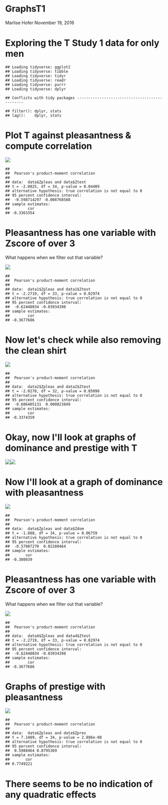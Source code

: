 GraphsT1
================
Marlise Hofer
November 19, 2016

Exploring the T Study 1 data for only men
=========================================

    ## Loading tidyverse: ggplot2
    ## Loading tidyverse: tibble
    ## Loading tidyverse: tidyr
    ## Loading tidyverse: readr
    ## Loading tidyverse: purrr
    ## Loading tidyverse: dplyr

    ## Conflicts with tidy packages ----------------------------------------------

    ## filter(): dplyr, stats
    ## lag():    dplyr, stats

Plot T against pleasantness & compute correlation
=================================================

![](GraphsT1_men_files/figure-markdown_github/unnamed-chunk-2-1.png)

    ## 
    ##  Pearson's product-moment correlation
    ## 
    ## data:  data$Zpleas and data$Ztest
    ## t = -2.0825, df = 34, p-value = 0.04489
    ## alternative hypothesis: true correlation is not equal to 0
    ## 95 percent confidence interval:
    ##  -0.598714297 -0.008768588
    ## sample estimates:
    ##        cor 
    ## -0.3363354

Pleasantness has one variable with Zscore of over 3
===================================================

What happens when we filter out that variable?

![](GraphsT1_men_files/figure-markdown_github/unnamed-chunk-3-1.png)

    ## 
    ##  Pearson's product-moment correlation
    ## 
    ## data:  data1$Zpleas and data1$Ztest
    ## t = -2.2719, df = 33, p-value = 0.02974
    ## alternative hypothesis: true correlation is not equal to 0
    ## 95 percent confidence interval:
    ##  -0.62448034 -0.03934398
    ## sample estimates:
    ##        cor 
    ## -0.3677686

Now let's check while also removing the clean shirt
===================================================

![](GraphsT1_men_files/figure-markdown_github/unnamed-chunk-4-1.png)

    ## 
    ##  Pearson's product-moment correlation
    ## 
    ## data:  data2$Zpleas and data2$Ztest
    ## t = -2.0278, df = 32, p-value = 0.05098
    ## alternative hypothesis: true correlation is not equal to 0
    ## 95 percent confidence interval:
    ##  -0.606405131  0.000823849
    ## sample estimates:
    ##        cor 
    ## -0.3374359

Okay, now I'll look at graphs of dominance and prestige with T
==============================================================

![](GraphsT1_men_files/figure-markdown_github/unnamed-chunk-5-1.png)![](GraphsT1_men_files/figure-markdown_github/unnamed-chunk-5-2.png)

Now I'll look at a graph of dominance with pleasantness
=======================================================

![](GraphsT1_men_files/figure-markdown_github/unnamed-chunk-6-1.png)

    ## 
    ##  Pearson's product-moment correlation
    ## 
    ## data:  data$Zpleas and data$Zdom
    ## t = -1.888, df = 34, p-value = 0.06759
    ## alternative hypothesis: true correlation is not equal to 0
    ## 95 percent confidence interval:
    ##  -0.57807270  0.02280464
    ## sample estimates:
    ##       cor 
    ## -0.308039

Pleasantness has one variable with Zscore of over 3
===================================================

What happens when we filter out that variable?

![](GraphsT1_men_files/figure-markdown_github/unnamed-chunk-7-1.png)

    ## 
    ##  Pearson's product-moment correlation
    ## 
    ## data:  data4$Zpleas and data4$Ztest
    ## t = -2.2719, df = 33, p-value = 0.02974
    ## alternative hypothesis: true correlation is not equal to 0
    ## 95 percent confidence interval:
    ##  -0.62448034 -0.03934398
    ## sample estimates:
    ##        cor 
    ## -0.3677686

Graphs of prestige with pleasantness
====================================

![](GraphsT1_men_files/figure-markdown_github/unnamed-chunk-8-1.png)

    ## 
    ##  Pearson's product-moment correlation
    ## 
    ## data:  data$Zpleas and data$Zpres
    ## t = 7.1489, df = 34, p-value = 2.896e-08
    ## alternative hypothesis: true correlation is not equal to 0
    ## 95 percent confidence interval:
    ##  0.5988464 0.8795369
    ## sample estimates:
    ##       cor 
    ## 0.7749221

There seems to be no indication of any quadratic effects
========================================================
